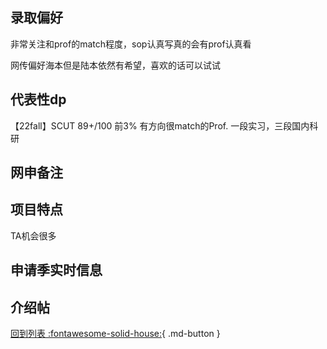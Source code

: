 ## 录取偏好

非常关注和prof的match程度，sop认真写真的会有prof认真看

网传偏好海本但是陆本依然有希望，喜欢的话可以试试

## 代表性dp

【22fall】SCUT 89+/100 前3% 有方向很match的Prof. 一段实习，三段国内科研

## 网申备注

## 项目特点

TA机会很多

## 申请季实时信息

## 介绍帖

[回到列表 :fontawesome-solid-house:](选校梯度.md){ .md-button }
